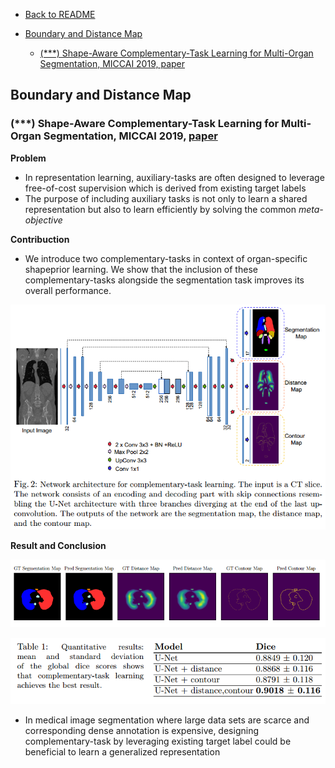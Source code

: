 - [Back to README](../../README.md)

- [Boundary and Distance Map](#boundary-and-distance-map)
  - [(***) Shape-Aware Complementary-Task Learning for Multi-Organ Segmentation, MICCAI 2019, paper](#shape-aware-complementary-task-learning-for-multi-organ-segmentation-miccai-2019-paper)

## Boundary and Distance Map
### (***) Shape-Aware Complementary-Task Learning for Multi-Organ Segmentation, MICCAI 2019, [paper](https://arxiv.org/abs/1908.05099)

**Problem**
- In representation learning, auxiliary-tasks are often designed to leverage free-of-cost supervision which is derived from existing target labels
- The purpose of including auxiliary tasks is not only to learn a shared representation but also to learn efficiently by solving the common *meta-objective*


**Contribuction**
- We introduce two complementary-tasks in context of organ-specific shapeprior learning. We show that the inclusion of these complementary-tasks
alongside the segmentation task improves its overall performance.

![](../../images/segmentation/boundary/shape-aware-network.png)

**Result and Conclusion**

![](../../images/segmentation/boundary/shape-aware-result-1.png)

![](../../images/segmentation/boundary/shape-aware-result-2.png)

-  In medical image segmentation where large data sets are scarce and corresponding dense annotation is expensive, designing complementary-task by leveraging existing target label could be beneficial to learn a generalized representation